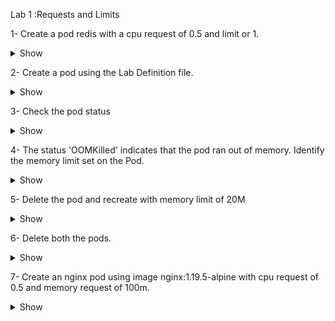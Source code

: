 Lab 1 :Requests and Limits




1- Create a pod redis with a cpu request of 0.5 and limit or 1.

<details><summary>Show</summary>
<p>

```yaml
Ans
```

</p>
</details>

  

2- Create a pod using the Lab Definition file.

<details><summary>Show</summary>
<p>

```yaml
Ans
```

</p>
</details>


  

3- Check the pod status
<details><summary>Show</summary>
<p>

```bash
Ans
```

</p>
</details>


  

4- The status 'OOMKilled' indicates that the pod ran out of memory. Identify the memory limit set on the Pod.

<details><summary>Show</summary>
<p>

```bash
Ans
```

</p>
</details>


  

5- Delete the pod and recreate with memory limit of 20M

<details><summary>Show</summary>
<p>

```bash
Ans
```

</p>
</details>

  

6- Delete both the pods.

<details><summary>Show</summary>
<p>

```bash
Ans
```

</p>
</details>



  

7- Create an nginx pod using image nginx:1.19.5-alpine with cpu request of 0.5 and memory request of 100m.

<details><summary>Show</summary>
<p>

```yaml
Ans
```

</p>
</details>
